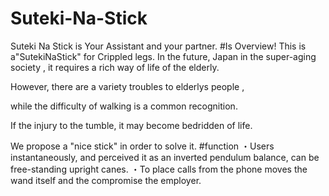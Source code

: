 # Suteki-Na-Stick
Suteki Na Stick is Your Assistant and your partner.
#Is Overview!
This is a"SutekiNaStick" for Crippled legs.
In the future,  Japan in the super-aging society , it requires a rich way of life of the elderly. 

However, there are a variety troubles to elderlys people  ,

while the difficulty of walking is a common recognition.

If the injury to the tumble, it may become bedridden of life.

We propose a "nice stick" in order to solve it.
#function
・Users instantaneously, and perceived it as an inverted pendulum balance, can be free-standing upright canes.
・To place calls from the phone moves the wand itself and the compromise the employer.


